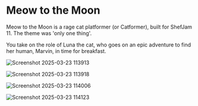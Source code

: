 # Meow to the Moon

Meow to the Moon is a rage cat platformer (or Catformer), built for ShefJam 11. The theme was 'only one thing'.

You take on the role of Luna the cat, who goes on an epic adventure to find her human, Marvin, in time for breakfast.

![Screenshot 2025-03-23 113913](https://github.com/user-attachments/assets/3521aee4-fcf9-4d76-beb0-b0e2cc360464)

![Screenshot 2025-03-23 113918](https://github.com/user-attachments/assets/80988a58-9cc1-4916-95c9-d34af21fd35f)

![Screenshot 2025-03-23 114006](https://github.com/user-attachments/assets/a3d53885-8c6b-4a2e-ac95-5471f80007f2)

![Screenshot 2025-03-23 114123](https://github.com/user-attachments/assets/f22ea5a8-425f-40e8-8473-d661557ce404)
